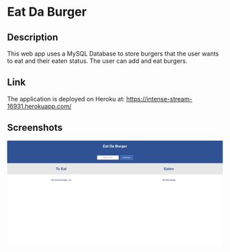 # Eat Da Burger

## Description
This web app uses a MySQL Database to store burgers that the user wants to eat and their eaten status. The user can add and eat burgers.

## Link
The application is deployed on Heroku at: <a href="https://intense-stream-16931.herokuapp.com/">https://intense-stream-16931.herokuapp.com/</a>

## Screenshots
<img src="./public/assets/img/Screenshot.PNG">
